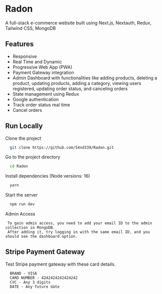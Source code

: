 # Radon

A full-stack e-commerce website built using Next.js, Nextauth, Redux, Tailwind CSS, MongoDB

## Features

- Responsive
- Real Time and Dynamic
- Progressive Web App (PWA)
- Payment Gateway integration
- Admin Dashboard with functionalities like adding products, deleting a product, updating products, adding a category, viewing users registered, updating order status, and canceling orders
- State management using Redux
- Google authentication
- Track order status real time
- Cancel orders


## Run Locally

Clone the project

```bash
  git clone https://github.com/54nd339/Radon.git
```

Go to the project directory

```bash
  cd Radon
```

Install dependencies (Node versions: 16)

```bash
  yarn
```

Start the server

```bash
  npm run dev
```

Admin Access 

```
 To gain admin access, you need to add your email ID to the admin collection in MongoDB. 
 After adding it, try logging in with the same email ID, and you should see the dashboard option.  
```

## Stripe Payment Gateway

Test Stripe payment gateway with these card details.

```
  BRAND - VISA
  CARD NUMBER - 4242424242424242
  CVC - Any 3 digits
  DATE - Any future date
```